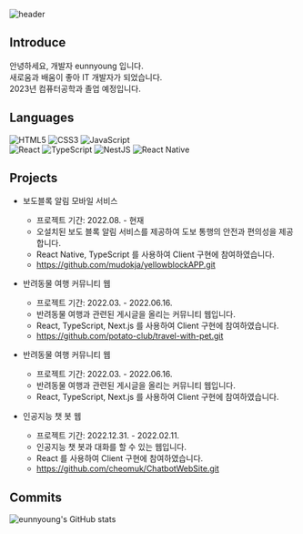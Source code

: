 ![header](https://capsule-render.vercel.app/api?type=waving&color=0:fffacd,100:6495ed&text=eunnyoung&height=300)

## Introduce
안녕하세요, 개발자 eunnyoung 입니다.
<br/>새로움과 배움이 좋아 IT 개발자가 되었습니다.
<br/>2023년 컴퓨터공학과 졸업 예정입니다.

## Languages
![HTML5](https://img.shields.io/badge/html5-%23E34F26.svg?style=for-the-badge&logo=html5&logoColor=white)
![CSS3](https://img.shields.io/badge/css3-%231572B6.svg?style=for-the-badge&logo=css3&logoColor=white)
![JavaScript](https://img.shields.io/badge/javascript-%23323330.svg?style=for-the-badge&logo=javascript&logoColor=%23F7DF1E)
<br/>
![React](https://img.shields.io/badge/react-%2320232a.svg?style=for-the-badge&logo=react&logoColor=%2361DAFB)
![TypeScript](https://img.shields.io/badge/typescript-%23007ACC.svg?style=for-the-badge&logo=typescript&logoColor=white)
![NestJS](https://img.shields.io/badge/nestjs-%23E0234E.svg?style=for-the-badge&logo=nestjs&logoColor=white)
![React Native](https://img.shields.io/badge/react_native-%2320232a.svg?style=for-the-badge&logo=react&logoColor=%2361DAFB)

## Projects
- 보도블록 알림 모바일 서비스
  - 프로젝트 기간: 2022.08. - 현재
  - 오설치된 보도 블록 알림 서비스를 제공하여 도보 통행의 안전과 편의성을 제공합니다.
  - React Native, TypeScript 를 사용하여 Client 구현에 참여하였습니다.
  - https://github.com/mudokja/yellowblockAPP.git
- 반려동물 여행 커뮤니티 웹
  - 프로젝트 기간: 2022.03. - 2022.06.16.
  - 반려동물 여행과 관련된 게시글을 올리는 커뮤니티 웹입니다.
  - React, TypeScript, Next.js 를 사용하여 Client 구현에 참여하였습니다.
  - https://github.com/potato-club/travel-with-pet.git
- 반려동물 여행 커뮤니티 웹
  - 프로젝트 기간: 2022.03. - 2022.06.16.
  - 반려동물 여행과 관련된 게시글을 올리는 커뮤니티 웹입니다.
  - React, TypeScript, Next.js 를 사용하여 Client 구현에 참여하였습니다.
  
- 인공지능 챗 봇 웹
  - 프로젝트 기간: 2022.12.31. - 2022.02.11.
  - 인공지능 챗 봇과 대화를 할 수 있는 웹입니다.
  - React 를 사용하여 Client 구현에 참여하였습니다.
  - https://github.com/cheomuk/ChatbotWebSite.git

## Commits
<!-- 깃허브 스탯 박스 -->
<!-- <div align="center"> -->
  ![eunnyoung's GitHub stats](https://github-readme-stats.vercel.app/api?username=eunnyoung&show_icons=true&theme=radical)
<!-- </div> -->


<!--
![Redux](https://img.shields.io/badge/redux-%23593d88.svg?style=for-the-badge&logo=redux&logoColor=white)
![Socket.io](https://img.shields.io/badge/Socket.io-black?style=for-the-badge&logo=socket.io&badgeColor=010101)
![jQuery](https://img.shields.io/badge/jquery-%230769AD.svg?style=for-the-badge&logo=jquery&logoColor=white)
![Flutter](https://img.shields.io/badge/Flutter-%2302569B.svg?style=for-the-badge&logo=Flutter&logoColor=white)
![C++](https://img.shields.io/badge/c++-%2300599C.svg?style=for-the-badge&logo=c%2B%2B&logoColor=white)

Here are some ideas to get you started:
- 🔭 I’m currently working on ...
- 🌱 I’m currently learning 
- 👯 I’m looking to collaborate on ...
- 🤔 I’m looking for help with ...
- 💬 Ask me about ...
- 📫 How to reach me: ...
- 😄 Pronouns: ...
- ⚡ Fun fact: ...
-->
